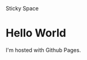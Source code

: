 <!DOCTYPE html>
<style>
	h1
	colour: red;

</style>
<html>
<head>
	Sticky Space
</head>
<body>
<h1>Hello World</h1>
<p>I'm hosted with Github Pages.</p>
</body>
</html>
